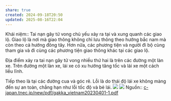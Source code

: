 ```yaml
---
share: true
created: 2024-09-18T20:50
updated: 2025-08-16T22:04
---
```

Khái niệm:: 
Tai nạn gây tử vong chủ yếu xảy ra tại và xung quanh các giao lộ. Giao lộ là nơi mà giao thông không chỉ lưu thông theo hướng bắc nam mà còn theo cả hướng đông tây. Hơn nữa, các phương tiện và người đi bộ cùng tham gia và đi cùng các phương tiện giao thông khác tại các giao lộ.

Địa điểm xảy ra tai nạn gây tử vong nhiều thứ hai là trên các đường một làn xe. Trên đường một làn xe, lái xe có xu hướng tăng tốc và lái xe một cách liều lĩnh.

Tiếp theo là tại các đường cua và góc rẽ. Lỗi là do thái độ lái xe không màng đến sự an toàn, chẳng hạn như lỗi tốc độ và bẻ lái.
![](https://i.imgur.com/KNVTV4w.png)
![](https://i.imgur.com/2jkhA2Q.png)
Nguồn:: [c-japan.tnec.jp/new/pdf/gakka\_vietnam20230401-1.pdf](https://c-japan.tnec.jp/new/pdf/gakka_vietnam20230401-1.pdf)
